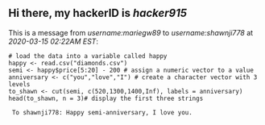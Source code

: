 ## Hi there, my hackerID is *hacker915*

This is a message from *username:mariegw89* to *username:shawnji778* at *2020-03-15 02:22AM EST*:

```{r}
# load the data into a variable called happy
happy <- read.csv("diamonds.csv")
semi <- happy$price[5:20] - 200 # assign a numeric vector to a value
anniversary <- c("you","love","I") # create a character vector with 3 levels
to_shawn <- cut(semi, c(520,1300,1400,Inf), labels = anniversary)
head(to_shawn, n = 3)# display the first three strings
```

```
 To shawnji778: Happy semi-anniversary, I love you.
```
